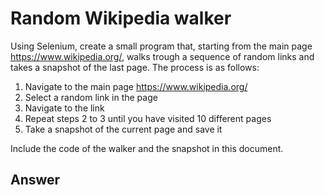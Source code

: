 # Random Wikipedia walker

Using Selenium, create a small program that, starting from the main page <https://www.wikipedia.org/>, walks trough a sequence of random links and takes a snapshot of the last page.
The process is as follows:

 1. Navigate to the main page <https://www.wikipedia.org/>
 2. Select a random link in the page
 3. Navigate to the link
 4. Repeat steps 2 to 3 until you have visited 10 different pages
 5. Take a snapshot of the current page and save it

Include the code of the walker and the snapshot in this document.

## Answer

